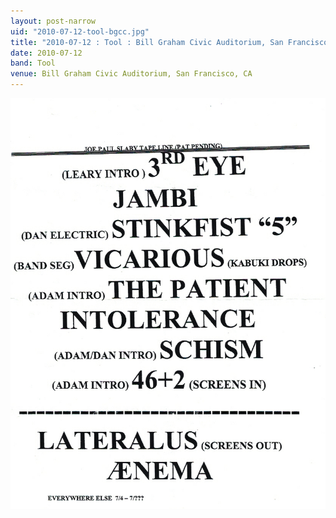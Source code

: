 ```yaml
---
layout: post-narrow
uid: "2010-07-12-tool-bgcc.jpg"
title: "2010-07-12 : Tool : Bill Graham Civic Auditorium, San Francisco, CA"
date: 2010-07-12
band: Tool
venue: Bill Graham Civic Auditorium, San Francisco, CA
---
```


<div class="showcase">
  <img src="/img/2010/07/20100712-Tool-BGCC.jpg" alt="2010-07-12-tool-bgcc.jpg">
</div>
